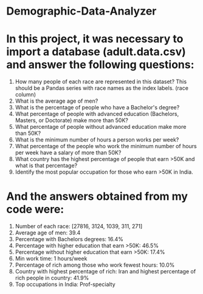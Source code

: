 # Demographic-Data-Analyzer


# In this project, it was necessary to import a database (adult.data.csv) and answer the following questions:

1) How many people of each race are represented in this dataset? This should be a Pandas series with race names as the index labels. (race column)
2) What is the average age of men?
3) What is the percentage of people who have a Bachelor's degree?
4) What percentage of people with advanced education (Bachelors, Masters, or Doctorate) make more than 50K?
5) What percentage of people without advanced education make more than 50K?
6) What is the minimum number of hours a person works per week?
7) What percentage of the people who work the minimum number of hours per week have a salary of more than 50K?
8) What country has the highest percentage of people that earn >50K and what is that percentage?
9) Identify the most popular occupation for those who earn >50K in India.


# And the answers obtained from my code were:

1) Number of each race: [27816, 3124, 1039, 311, 271]
2) Average age of men: 39.4
3) Percentage with Bachelors degrees: 16.4%
4) Percentage with higher education that earn >50K: 46.5%
5) Percentage without higher education that earn >50K: 17.4%
6) Min work time: 1 hours/week
7) Percentage of rich among those who work fewest hours: 10.0%
8) Country with highest percentage of rich: Iran and highest percentage of rich people in country: 41.9%
9) Top occupations in India: Prof-specialty

